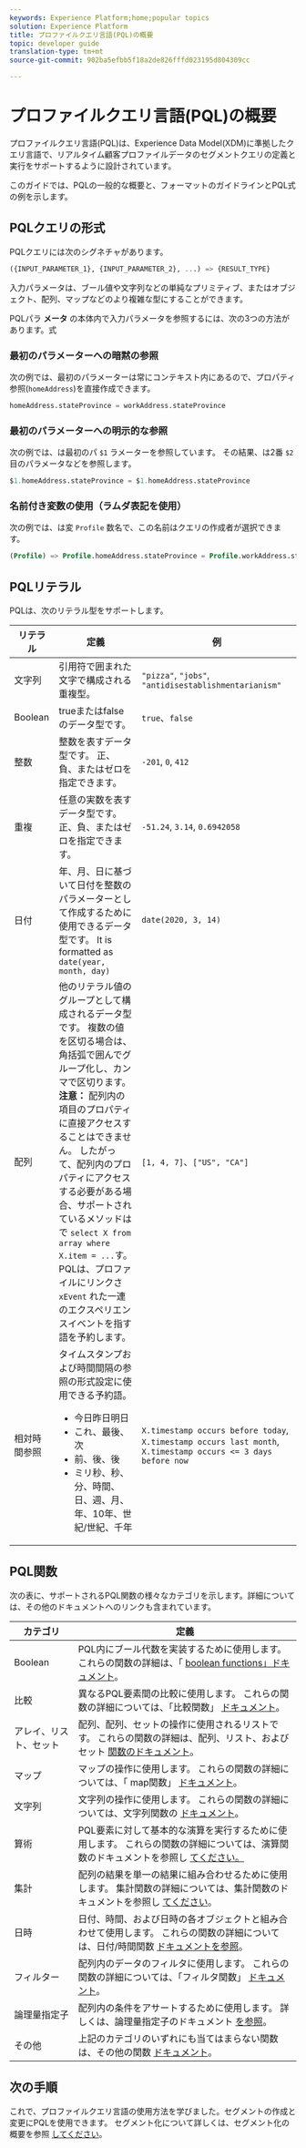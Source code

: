 ```yaml
---
keywords: Experience Platform;home;popular topics
solution: Experience Platform
title: プロファイルクエリ言語(PQL)の概要
topic: developer guide
translation-type: tm+mt
source-git-commit: 902ba5efbb5f18a2de826fffd023195d804309cc

---
```



# プロファイルクエリ言語(PQL)の概要

プロファイルクエリ言語(PQL)は、Experience Data Model(XDM)に準拠したクエリ言語で、リアルタイム顧客プロファイルデータのセグメントクエリの定義と実行をサポートするように設計されています。

このガイドでは、PQLの一般的な概要と、フォーマットのガイドラインとPQL式の例を示します。

## PQLクエリの形式

PQLクエリには次のシグネチャがあります。

```sql
({INPUT_PARAMETER_1}, {INPUT_PARAMETER_2}, ...) => {RESULT_TYPE}
```

入力パラメータは、ブール値や文字列などの単純なプリミティブ、またはオブジェクト、配列、マップなどのより複雑な型にすることができます。

PQLパラ **メータ** の本体内で入力パラメータを参照するには、次の3つの方法があります。式

### 最初のパラメーターへの暗黙の参照

次の例では、最初のパラメーターは常にコンテキスト内にあるので、プロパティ参照(`homeAddress`)を直接作成できます。

```sql
homeAddress.stateProvince = workAddress.stateProvince
```

### 最初のパラメーターへの明示的な参照

次の例では、は最初のパ `$1` ラメーターを参照しています。 その結果、は2番 `$2` 目のパラメータなどを参照します。

```sql
$1.homeAddress.stateProvince = $1.homeAddress.stateProvince
```

### 名前付き変数の使用（ラムダ表記を使用）

次の例では、は変 `Profile` 数名で、この名前はクエリの作成者が選択できます。

```sql
(Profile) => Profile.homeAddress.stateProvince = Profile.workAddress.stateProvince
```

## PQLリテラル

PQLは、次のリテラル型をサポートします。

| リテラル | 定義 | 例 |
| ------- | ---------- | ------- |
| 文字列 | 引用符で囲まれた文字で構成される重複型。 | `"pizza"`, `"jobs"`, `"antidisestablishmentarianism"` |
| Boolean | trueまたはfalseのデータ型です。 | `true`、`false` |
| 整数 | 整数を表すデータ型です。 正、負、またはゼロを指定できます。 | `-201`, `0`, `412` |
| 重複 | 任意の実数を表すデータ型です。 正、負、またはゼロを指定できます。 | `-51.24`, `3.14`, `0.6942058` |
| 日付 | 年、月、日に基づいて日付を整数のパラメーターとして作成するために使用できるデータ型です。 It is formatted as `date(year, month, day)` | `date(2020, 3, 14)` |
| 配列 | 他のリテラル値のグループとして構成されるデータ型です。 複数の値を区切る場合は、角括弧で囲んでグループ化し、カンマで区切ります。 <br> **注意：** 配列内の項目のプロパティに直接アクセスすることはできません。 したがって、配列内のプロパティにアクセスする必要がある場合、サポートされているメソッドはで `select X from array where X.item = ...`す。 <br> PQLは、プロファイルにリンクさ `xEvent` れた一連のエクスペリエンスイベントを指す語を予約します。 | `[1, 4, 7]`、`["US", "CA"]` |
| 相対時間参照 | タイムスタンプおよび時間間隔の参照の形式設定に使用できる予約語。 <ul><li>今日昨日明日</li><li>これ、最後、次</li><li>前、後、後</li><li>ミリ秒、秒、分、時間、日、週、月、年、10年、世紀/世紀、千年</li></ul> | `X.timestamp occurs before today`, `X.timestamp occurs last month`, `X.timestamp occurs <= 3 days before now` |


## PQL関数

次の表に、サポートされるPQL関数の様々なカテゴリを示します。詳細については、その他のドキュメントへのリンクも含まれています。

| カテゴリ | 定義 |
| -------- | ---------- |
| Boolean | PQL内にブール代数を実装するために使用します。 これらの関数の詳細は、「 [boolean functions」ドキュメント](./boolean-functions.md)。 |
| 比較 | 異なるPQL要素間の比較に使用します。 これらの関数の詳細については、「比較関数」 [ドキュメント](./comparison-functions.md)。 |
| アレイ、リスト、セット | 配列、配列、セットの操作に使用されるリストです。 これらの関数の詳細は、配列、リスト、およびセット [関数のドキュメント](./array-functions.md)。 |
| マップ | マップの操作に使用します。 これらの関数の詳細については、「 map関数」 [ドキュメント](./map-functions.md)。 |
| 文字列 | 文字列の操作に使用します。 これらの関数の詳細については、文字列関数の [ドキュメント](./string-functions.md)。 |
| 算術 | PQL要素に対して基本的な演算を実行するために使用します。 これらの関数の詳細については、演算関数のドキュメントを参照し [てください。](./arithmetic-functions.md) |
| 集計 | 配列の結果を単一の結果に組み合わせるために使用します。 集計関数の詳細については、集計関数のドキュメントを参照し [てください](./aggregation-functions.md)。 |
| 日時 | 日付、時間、および日時の各オブジェクトと組み合わせて使用します。 これらの関数の詳細については、日付/時間関数 [ドキュメントを参照](./datetime-functions.md)。 |
| フィルター | 配列内のデータのフィルタに使用します。 これらの関数の詳細については、「フィルタ関数」 [ドキュメント](./filter-functions.md)。 |
| 論理量指定子 | 配列内の条件をアサートするために使用します。 詳しくは、論理量指定子のドキュメント [を参照](./logical-quantifiers.md)。 |
| その他 | 上記のカテゴリのいずれにも当てはまらない関数は、その他の関数 [ドキュメント](./misc-functions.md)。 |

## 次の手順

これで、プロファイルクエリ言語の使用方法を学びました。セグメントの作成と変更にPQLを使用できます。 セグメント化について詳しくは、セグメント化の概要を参照 [してください](../home.md)。